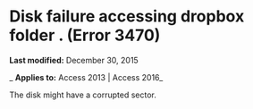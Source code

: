 
# Disk failure accessing dropbox folder <name>. (Error 3470)

 **Last modified:** December 30, 2015

 _ **Applies to:** Access 2013 | Access 2016_

The disk might have a corrupted sector.

